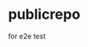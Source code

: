 # publicrepo
for e2e test






















































































































































































































































































































































































































































































































































































































































































































































































































































































































































































































































































































































































































































































































































































































































































































































































































































































































































































































































































































































































































































































































































































































































































































































































































































































































































































































































































































































































































































































































































































































































































































































































































































































































































































































































































































































































































